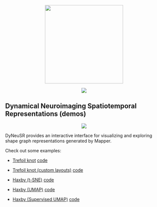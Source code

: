 <p align="center">
	<img src="https://github.com/braindynamicslab/dyneusr/blob/master/docs/assets/logo.png" height="250">
</p>

<p align="center">
	<img src="https://github.com/braindynamicslab/dyneusr/blob/master//examples/haxby_decoding/mapper_stages.png">
</p>


## **Dynamical Neuroimaging Spatiotemporal Representations (demos)**


<p align="center">
	<a href="https://github.com/braindynamicslab/dyneusr/tree/master/examples/haxby_decoding">
		<img src="https://github.com/braindynamicslab/dyneusr/blob/master/examples/haxby_decoding/dyneusr_haxby_decoding.png">
	</a>
</p>
DyNeuSR provides an interactive interface for visualizing and exploring shape graph representations generated by Mapper. 


Check out some examples:

- [Trefoil knot](https://braindynamicslab.github.io/dyneusr/docs/demo/trefoil-knot/) [code](https://github.com/braindynamicslab/dyneusr/blob/master/docs/demo/trefoil-knot/trefoil_knot.py)

- [Trefoil knot (custom layouts)](https://braindynamicslab.github.io/dyneusr/docs/demo/trefoil-knot/) [code](https://github.com/braindynamicslab/dyneusr/blob/master/docs/demo/trefoil-knot-custom-layouts/trefoil_knot_custom_layouts.py)

- [Haxby (t-SNE)](https://braindynamicslab.github.io/dyneusr/docs/demo/haxby-tsne/) [code](https://github.com/braindynamicslab/dyneusr/blob/master/docs/demo/haxby-tsne/haxby_tsne.py)

- [Haxby (UMAP)](https://braindynamicslab.github.io/dyneusr/docs/demo/haxby-umap/) [code](https://github.com/braindynamicslab/dyneusr/blob/master/docs/demo/haxby-umap/haxby_umap.py)

- [Haxby (Supervised UMAP)](https://braindynamicslab.github.io/dyneusr/docs/demo/haxby-umap-supervised/) [code](https://github.com/braindynamicslab/dyneusr/blob/master/docs/demo/haxby-umap-supervised/haxby_umap_supervised.py)
